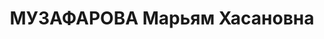 ---
title: МУЗАФАРОВА Марьям Хасановна
description: "Род. в 1906, Ульяновская обл., Ульяновский р-н, с. Старое Тимошкино,\
  \ татарка. Проживала: г. Москва (Казань). Аспирантка, Московский государственный\
  \ пединститут. \n  Арестована 30.08.1937. Обв. по ст. 17-58-8, 58-10, 58-11. (\"\
  училась в Германии, связь с троцкистско-террор., националистической группировкой\"\
  ). Приговор: ВК ВС СССР, 14.11.1937 – 10 лет ИТЛ, конфискация имущества, поражен.\
  \ прав на 5 лет. \n  Реабилитирована 29.01.1990"
---